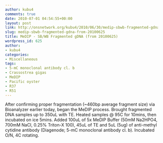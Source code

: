 ```yaml
---
author: kubu4
comments: true
date: 2010-07-01 04:54:55+00:00
layout: post
link: http://onsnetwork.org/kubu4/2010/06/30/medip-sbwb-fragmented-gdna-from-20100625/
slug: medip-sbwb-fragmented-gdna-from-20100625
title: MeDIP - SB/WB Fragmented gDNA (from 20100625)
wordpress_id: 625
author:
- kubu4
categories:
- Miscellaneous
tags:
- 5-mC monoclonal antibody cl. b
- Crassostrea gigas
- MeDIP
- Pacific oyster
- R37
- R51
---
```


After confirming proper fragmentation (~460bp average fragment size) via Bioanalyzer earlier today, began the MeDIP process. Brought fragmented DNA samples up to 350uL with TE. Heated samples @ 95C for 10mins, then incubated on ice 5mins. Added 100uL of 5x MeDIP Buffer (50mM Na2HPO4, 700mM NaCl, 0.25% Triton-X 100), 45uL of TE and 5uL (5ug) of anti-methyl cytidine antibody (Diagenode; 5-mC monoclonal antibody cl. b). Incubated O/N, 4C rotating.
